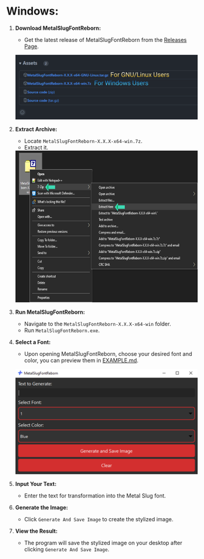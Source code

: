 # **Windows:**

1. **Download MetalSlugFontReborn:**
   - Get the latest release of MetalSlugFontReborn from the [Releases Page](https://github.com/VermeilChan/MetalSlugFontReborn/releases).

   ![Download MetalSlugFontReborn](Markdown/Guide/Download-Program.svg)

2. **Extract Archive:**
   - Locate `MetalSlugFontReborn-X.X.X-x64-win.7z`. 
   - Extract it.

   <img src="Markdown/Guide/Windows/Extract-Program.png" width="622" height="399">

3. **Run MetalSlugFontReborn:**
   - Navigate to the `MetalSlugFontReborn-X.X.X-x64-win` folder.
   - Run `MetalSlugFontReborn.exe`.

3. **Select a Font:**
   - Upon opening MetalSlugFontReborn, choose your desired font and color, you can preview them in [EXAMPLE.md](Documentation/EXAMPLE.md).

   ![MetalSlugFontReborn GUI](Markdown/Guide/Windows/MetalSlugFontReborn-GUI.svg)

4. **Input Your Text:**
   - Enter the text for transformation into the Metal Slug font.

5. **Generate the Image:**
   - Click `Generate And Save Image` to create the stylized image.

6. **View the Result:**
   - The program will save the stylized image on your desktop after clicking `Generate And Save Image`.

